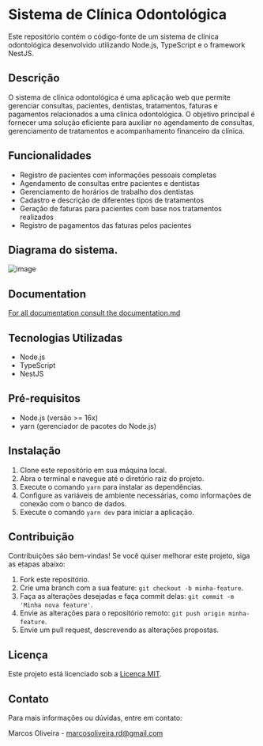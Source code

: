 # Sistema de Clínica Odontológica

Este repositório contém o código-fonte de um sistema de clínica odontológica desenvolvido utilizando Node.js, TypeScript e o framework NestJS.

## Descrição

O sistema de clínica odontológica é uma aplicação web que permite gerenciar consultas, pacientes, dentistas, tratamentos, faturas e pagamentos relacionados a uma clínica odontológica. O objetivo principal é fornecer uma solução eficiente para auxiliar no agendamento de consultas, gerenciamento de tratamentos e acompanhamento financeiro da clínica.

## Funcionalidades

- Registro de pacientes com informações pessoais completas
- Agendamento de consultas entre pacientes e dentistas
- Gerenciamento de horários de trabalho dos dentistas
- Cadastro e descrição de diferentes tipos de tratamentos
- Geração de faturas para pacientes com base nos tratamentos realizados
- Registro de pagamentos das faturas pelos pacientes

## Diagrama do sistema. 

![image](https://github.com/Marcos-OLiveiraVO/Clinic-Odontologic/assets/88260644/b118371a-46ae-453e-8648-8b78e9e056a9)








## Documentation 
[For all documentation consult the documentation.md](documentation.md)

## Tecnologias Utilizadas

- Node.js
- TypeScript
- NestJS

## Pré-requisitos

- Node.js (versão >= 16x)
- yarn (gerenciador de pacotes do Node.js)

## Instalação

1. Clone este repositório em sua máquina local.
2. Abra o terminal e navegue até o diretório raiz do projeto.
3. Execute o comando `yarn` para instalar as dependências.
4. Configure as variáveis de ambiente necessárias, como informações de conexão com o banco de dados.
5. Execute o comando `yarn dev` para iniciar a aplicação.

## Contribuição

Contribuições são bem-vindas! Se você quiser melhorar este projeto, siga as etapas abaixo:

1. Fork este repositório.
2. Crie uma branch com a sua feature: `git checkout -b minha-feature`.
3. Faça as alterações desejadas e faça commit delas: `git commit -m 'Minha nova feature'`.
4. Envie as alterações para o repositório remoto: `git push origin minha-feature`.
5. Envie um pull request, descrevendo as alterações propostas.

## Licença

Este projeto está licenciado sob a [Licença MIT](https://opensource.org/licenses/MIT).

## Contato

Para mais informações ou dúvidas, entre em contato:

Marcos Oliveira - [marcosoliveira.rd@gmail.com](mailto:marcosoliveira.rd@gmail.com)


